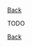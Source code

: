 [Back](TechDoc_Architecture_Game_Entity_BuildingParticle.md)

TODO

[Back](TechDoc_Architecture_Game_Entity_BuildingParticle.md)